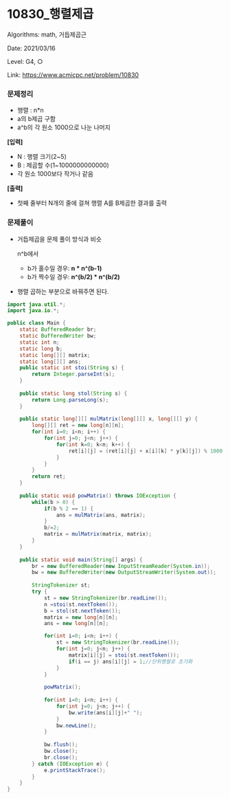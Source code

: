 # 10830_행렬제곱

Algorithms: math, 거듭제곱근

Date: 2021/03/16

Level: G4, ○

Link: https://www.acmicpc.net/problem/10830

### 문제정리

- 행렬 : n*n
- a의 b제곱 구함
- a^b의 각 원소 1000으로 나눈 나머지

**[입력]**

- N : 행렬 크기(2~5)
- B : 제곱할 수(1~1000000000000)
- 각 원소 1000보다 작거나 같음

**[출력]**

- 첫째 줄부터 N개의 줄에 걸쳐 행렬 A를 B제곱한 결과를 출력

### 문제풀이

- 거듭제곱을 문제 풀이 방식과 비슷

    n^b에서 

    - b가 홀수일 경우: **n * n^(b-1)**
    - b가 짝수일 경우: **n^(b/2) * n^(b/2)**
- 행렬 곱하는 부분으로 바꿔주면 된다.

```java
import java.util.*;
import java.io.*;

public class Main {
	static BufferedReader br;
	static BufferedWriter bw;
	static int n;
	static long b;
	static long[][] matrix;
	static long[][] ans;
	public static int stoi(String s) {
		return Integer.parseInt(s);
	}
	
	public static long stol(String s) {
		return Long.parseLong(s);
	}
	
	public static long[][] mulMatrix(long[][] x, long[][] y) {
		long[][] ret = new long[n][n];
		for(int i=0; i<n; i++) {
			for(int j=0; j<n; j++) {
				for(int k=0; k<n; k++) {
					ret[i][j] = (ret[i][j] + x[i][k] * y[k][j]) % 1000;
				} 
			}
		}
		return ret;
	}
	
	public static void powMatrix() throws IOException {
		while(b > 0) {
			if(b % 2 == 1) {
				ans = mulMatrix(ans, matrix);
			}
			b/=2;
			matrix = mulMatrix(matrix, matrix);
		}
	}
	
	public static void main(String[] args) {
		br = new BufferedReader(new InputStreamReader(System.in));
		bw = new BufferedWriter(new OutputStreamWriter(System.out));
		
		StringTokenizer st;
		try {
			st = new StringTokenizer(br.readLine());
			n =stoi(st.nextToken());
			b = stol(st.nextToken());
			matrix = new long[n][n];
			ans = new long[n][n];

			for(int i=0; i<n; i++) {
				st = new StringTokenizer(br.readLine());
				for(int j=0; j<n; j++) {
					matrix[i][j] = stoi(st.nextToken());
					if(i == j) ans[i][j] = 1;//단위행렬로 초기화
				}
			}
			
			powMatrix();
			
			for(int i=0; i<n; i++) {
				for(int j=0; j<n; j++) {
					bw.write(ans[i][j]+" ");
				}
				bw.newLine();
			}
			
			bw.flush();
			bw.close();
			br.close();
		} catch (IOException e) {
			e.printStackTrace();
		}
	}
}
```